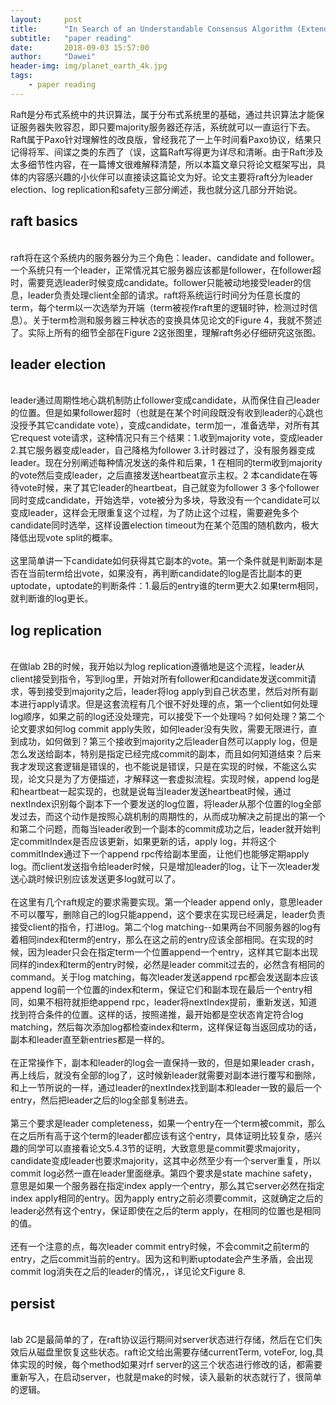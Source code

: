 ```yaml
---
layout:     post
title:      "In Search of an Understandable Consensus Algorithm (Extended Version)"
subtitle:   "paper reading"
date:       2018-09-03 15:57:00
author:     "Dawei"
header-img: img/planet_earth_4k.jpg
tags:
    - paper reading
---
```


Raft是分布式系统中的共识算法，属于分布式系统里的基础，通过共识算法才能保证服务器失败容忍，即只要majority服务器还存活，系统就可以一直运行下去。Raft属于Paxo针对理解性的改良版，曾经我花了一上午时间看Paxo协议，结果只记得将军、间谍之类的东西了（误，这篇Raft写得更为详尽和清晰。由于Raft涉及太多细节性内容，在一篇博文很难解释清楚，所以本篇文章只将论文框架写出，具体的内容感兴趣的小伙伴可以直接读这篇论文为好。论文主要将raft分为leader election、log replication和safety三部分阐述，我也就分这几部分开始说。

## raft basics
<br>raft将在这个系统内的服务器分为三个角色：leader、candidate and follower。一个系统只有一个leader，正常情况其它服务器应该都是follower，在follower超时，需要竞选leader时候变成candidate。follower只能被动地接受leader的信息，leader负责处理client全部的请求。raft将系统运行时间分为任意长度的term，每个term以一次选举为开端（term被视作raft里的逻辑时钟，检测过时信息）。关于term检测和服务器三种状态的变换具体见论文的Figure 4，我就不赘述了。实际上所有的细节全部在Figure 2这张图里，理解raft务必仔细研究这张图。

## leader election
<br>leader通过周期性地心跳机制防止follower变成candidate，从而保住自己leader的位置。但是如果follower超时（也就是在某个时间段既没有收到leader的心跳也没授予其它candidate vote），变成candidate，term加一，准备选举，对所有其它request vote请求，这种情况只有三个结果：1.收到majority vote，变成leader 2.其它服务器变成leader，自己降格为follower 3.计时器过了，没有服务器变成leader。现在分别阐述每种情况发送的条件和后果，1 在相同的term收到majority的vote然后变成leader，之后直接发送heartbeat宣示主权。2 本candidate在等待vote时候，来了其它leader的heartbeat，自己就变为follower 3 多个follower同时变成candidate，开始选举，vote被分为多块，导致没有一个candidate可以变成leader，这样会无限重复这个过程，为了防止这个过程，需要避免多个candidate同时选举，这样设置election timeout为在某个范围的随机数内，极大降低出现vote split的概率。<br/>
<br>这里简单讲一下candidate如何获得其它副本的vote。第一个条件就是判断副本是否在当前term给出vote，如果没有，再判断candidate的log是否比副本的更uptodate，uptodate的判断条件：1.最后的entry谁的term更大2.如果term相同，就判断谁的log更长。<br/>

## log replication
<br>在做lab 2B的时候，我开始以为log replication遵循地是这个流程，leader从client接受到指令，写到log里，开始对所有follower和candidate发送commit请求，等到接受到majority之后，leader将log apply到自己状态里，然后对所有副本进行apply请求。但是这套流程有几个很不好处理的点，第一个client如何处理log顺序，如果之前的log还没处理完，可以接受下一个处理吗？如何处理？第二个论文要求如何log commit apply失败，如何leader没有失败，需要无限进行，直到成功，如何做到？第三个接收到majority之后leader自然可以apply log，但是怎么发送给副本，特别是指定已经完成commit的副本，而且如何知道结束？后来我才发现这套逻辑是错误的，也不能说是错误，只是在实现的时候，不能这么实现，论文只是为了方便描述，才解释这一套虚拟流程。实现时候，append log是和heartbeat一起实现的，也就是说每当leader发送heartbeat时候，通过nextIndex识别每个副本下一个要发送的log位置，将leader从那个位置的log全部发过去，而这个动作是按照心跳机制的周期性的，从而成功解决之前提出的第一个和第二个问题，而每当leader收到一个副本的commit成功之后，leader就开始判定commitIndex是否应该更新，如果更新的话，apply log，并将这个commitIndex通过下一个append rpc传给副本里面，让他们也能够定期apply log。而client发送指令给leader时候，只是增加leader的log，让下一次leader发送心跳时候识别应该发送更多log就可以了。<br/>
<br>在这里有几个raft规定的要求需要实现。第一个leader append only，意思leader不可以覆写，删除自己的log只能append，这个要求在实现已经满足，leader负责接受client的指令，打进log。第二个log matching--如果两台不同服务器的log有着相同index和term的entry，那么在这之前的entry应该全部相同。在实现的时候，因为leader只会在指定term一个位置append一个entry，这样其它副本出现同样的index和term的entry时候，必然是leader commit过去的，必然含有相同的command。关于log matching，每次leader发送append rpc都会发送副本应该append log前一个位置的index和term，保证它们和副本现在最后一个entry相同，如果不相符就拒绝append rpc，leader将nextIndex提前，重新发送，知道找到符合条件的位置。这样的话，按照递推，最开始都是空状态肯定符合log matching，然后每次添加log都检查index和term，这样保证每当返回成功的话，副本和leader直至新entries都是一样的。<br/>
<br>在正常操作下，副本和leader的log会一直保持一致的，但是如果leader crash，再上线后，就没有全部的log了，这时候新leader就需要对副本进行覆写和删除，和上一节所说的一样，通过leader的nextIndex找到副本和leader一致的最后一个entry，然后把leader之后的log全部复制进去。<br/>
<br>第三个要求是leader completeness，如果一个entry在一个term被commit，那么在之后所有高于这个term的leader都应该有这个entry，具体证明比较复杂，感兴趣的同学可以直接看论文5.4.3节的证明，大致意思是commit要求majority，candidate变成leader也要求majority，这其中必然至少有一个server重复，所以commit log必然一直在leader里面继承。第四个要求是state machine safety，意思是如果一个服务器在指定index apply一个entry，那么其它server必然在指定index apply相同的entry。因为apply entry之前必须要commit，这就确定之后的leader必然有这个entry，保证即使在之后的term apply，在相同的位置也是相同的值。<br/>
<br>还有一个注意的点，每次leader commit entry时候，不会commit之前term的entry，之后commit当前的entry。因为这和判断uptodate会产生矛盾，会出现commit log消失在之后的leader的情况，，详见论文Figure 8.<br/>

## persist
<br>lab 2C是最简单的了，在raft协议运行期间对server状态进行存储，然后在它们失效后从磁盘里恢复这些状态。raft论文给出需要存储currentTerm, voteFor, log,具体实现的时候，每个method如果对rf server的这三个状态进行修改的话，都需要重新写入，在启动server，也就是make的时候，读入最新的状态就行了，很简单的逻辑。<br/>